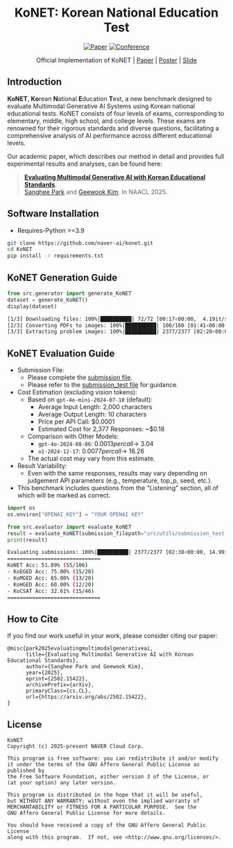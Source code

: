 <div align="center">

# KoNET: Korean National Education Test
[![Paper](https://img.shields.io/badge/Paper-arxiv.2502.15422-orange)](https://arxiv.org/abs/2502.15422)
[![Conference](https://img.shields.io/badge/NAACL-2025-red)]()

Official Implementation of KoNET | [Paper](https://arxiv.org/abs/2502.15422) | [Poster](https://drive.google.com/file/d/1OhLqHHkotRZ_sX7m_Q0xnSuezvRSw-S3/view?usp=drive_link) | [Slide](https://drive.google.com/file/d/1JL4K90b5hJoOX3VmiP8c1A7k6gtXAC_X/view?usp=drive_link)
</div>

## Introduction
**KoNET**, **Ko**rean **N**ational **E**ducation **T**est, a new benchmark designed to evaluate Multimodal Generative AI Systems using Korean national educational tests. KoNET consists of four levels of exams, corresponding to elementary, middle, high school, and college levels. These exams are renowned for their rigorous standards and diverse questions, facilitating a comprehensive analysis of AI performance across different educational levels. 

Our academic paper, which describes our method in detail and provides full experimental results and analyses, can be found here:<br>
> [**Evaluating Multimodal Generative AI with Korean Educational Standards**](https://arxiv.org/abs/2502.15422).<br>
> [Sanghee Park](https://scholar.google.com/citations?user=_ryVHp0AAAAJ) and [Geewook Kim](https://geewook.kim). In NAACL 2025.

## Software Installation
- Requires-Python >=3.9

```bash
git clone https://github.com/naver-ai/konet.git
cd KoNET
pip install -r requirements.txt
```

## KoNET Generation Guide
```python
from src.generator import generate_KoNET
dataset = generate_KoNET()
display(dataset)
```
```bash
[1/3] Downloading files: 100%|██████████| 72/72 [00:17<00:00,  4.19it/s]
[2/3] Converting PDFs to images: 100%|██████████| 100/100 [01:41<00:00,  1.02s/it]
[3/3] Extracting problem images: 100%|██████████| 2377/2377 [02:28<00:00, 15.97it/s]
```

## KoNET Evaluation Guide
- Submission File:
  - Please complete the  [submission file](src/utils/submission.json).
  - Please refer to the [submission_test file](src/utils/submission_test.json) for guidance.
- Cost Estimation (excluding vision tokens):
    - Based on `gpt-4o-mini-2024-07-18` (default):
        - Average Input Length: 2,000 characters
        - Average Output Length: 10 characters
        - Price per API Call: $0.0001
        - Estimated Cost for 2,377 Responses: ~$0.18
    - Comparison with Other Models:
        - `gpt-4o-2024-08-06`: $0.0013 per call → ~$3.04
        - `o1-2024-12-17`: $0.0077 per call → ~$18.26
    - The actual cost may vary from this estimate.
- Result Variability:
    - Even with the same responses, results may vary depending on judgement API parameters (e.g., temperature, top_p, seed, etc.).
- This benchmark includes questions from the "Listening" section, all of which will be marked as correct.

```python
import os
os.environ["OPENAI_KEY"] = "YOUR OPENAI KEY"
```
```python
from src.evaluator import evaluate_KoNET
result = evaluate_KoNET(submission_filepath="src/utils/submission_test.json")
print(result)
```
```bash
Evaluating submissions: 100%|██████████| 2377/2377 [02:38<00:00, 14.99it/s]
==============================
KoNET Acc: 51.89% (55/106)
- KoEGED Acc: 75.00% (15/20)
- KoMGED Acc: 65.00% (13/20)
- KoHGED Acc: 60.00% (12/20)
- KoCSAT Acc: 32.61% (15/46)
==============================
```

## How to Cite
If you find our work useful in your work, please consider citing our paper:
```
@misc{park2025evaluatingmultimodalgenerativeai,
      title={Evaluating Multimodal Generative AI with Korean Educational Standards}, 
      author={Sanghee Park and Geewook Kim},
      year={2025},
      eprint={2502.15422},
      archivePrefix={arXiv},
      primaryClass={cs.CL},
      url={https://arxiv.org/abs/2502.15422}, 
}
```

## License
```
KoNET
Copyright (c) 2025-present NAVER Cloud Corp.

This program is free software: you can redistribute it and/or modify
it under the terms of the GNU Affero General Public License as published by
the Free Software Foundation, either version 3 of the License, or
(at your option) any later version.

This program is distributed in the hope that it will be useful,
but WITHOUT ANY WARRANTY; without even the implied warranty of
MERCHANTABILITY or FITNESS FOR A PARTICULAR PURPOSE.  See the
GNU Affero General Public License for more details.

You should have received a copy of the GNU Affero General Public License
along with this program.  If not, see <http://www.gnu.org/licenses/>.
```
